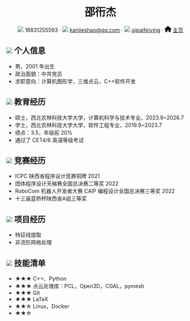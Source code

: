 




<center>
     <h1>邵衎杰</h1>
     <div>
         <span>
             <img src="assets/phone-solid.svg" width="18px">
             18831255593
         </span>
         ·
         <span>
             <img src="assets/envelope-solid.svg" width="18px">
             <a href="mailto:kanjieshao@qq.com">kanjieshao@qq.com</a>
         </span>
         ·
         <span>
             <img src="assets/github-brands.svg" width="18px">
             <a href="https://github.com/qipaifeiying">qipaifeiying</a>
         </span>
         ·
         <span>
             <img src="assets/house-solid.svg" width="18px">
             <a href="https://qipaifeiying.github.io/">主页</a>
         </span>
     </div>
 </center>




 ## <img src="assets/info-circle-solid.svg" width="30px"> 个人信息 

 - 男，2001 年出生
 - 政治面貌：中共党员
 - 求职意向：计算机图形学，三维点云，C++软件开发

## <img src="assets/graduation-cap-solid.svg" width="30px"> 教育经历

- 硕士，西北农林科技大学大学，计算机科学与技术专业，2023.9~2026.7
- 学士，西北农林科技大学大学，软件工程专业，2019.9~2023.7
- 绩点：3.5，年级前 20%
- 通过了 CET4/6 英语等级考试

## <img src="assets/briefcase-solid.svg" width="30px"> 竞赛经历

- ICPC 陕西省程序设计竞赛铜牌  2021
- 团体程序设计天梯赛全国总决赛二等奖 2022
- RoboCom 机器人开发者大赛 CAIP 编程设计全国总决赛三等奖 2022
- 十三届蓝桥杯陕西省A组三等奖

## <img src="assets/project-diagram-solid.svg" width="30px"> 项目经历

- 特征线提取
- 非流形网格处理

## <img src="assets/tools-solid.svg" width="30px"> 技能清单

- ★★★ C++、Python
- ★★★ 点云处理库：PCL，Open3D，CGAL，pymesh
- ★★★ Git
- ★★★ LaTeX
- ★★☆ Linux，Docker
- ★★☆ 





<!-- 标签logo <link rel="icon" href="https://qipaifeiying.oss-cn-beijing.aliyuncs.com/%E5%9B%BE%E7%89%87/202409261801708.jpg" type="image/jpg"> -->